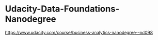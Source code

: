 # Udacity-Data-Foundations-Nanodegree
https://www.udacity.com/course/business-analytics-nanodegree--nd098
